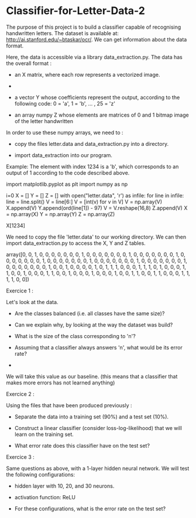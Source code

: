 # Classifier-for-Letter-Data-2
The purpose of this project is to build a classifier capable of recognising handwritten letters. 
The dataset is available at: http://ai.stanford.edu/~btaskar/ocr/.  We can get information about the data format.

Here, the data is accessible via a library data_extraction.py. The data has the overall format :

- an X matrix, where each row represents a vectorized image.
- 
- a vector Y whose coefficients represent the output, according to the following code: 0 = 'a', 1 = 'b',
... , 25 = 'z'

- an array numpy Z whose elements are matrices of 0 and 1 bitmap image of the letter handwritten

In order to use these numpy arrays, we need to :

- copy the files letter.data and data_extraction.py into a directory. 

- import data_extraction into our program.

Example: The element with index 1234 is a 'b', which corresponds to an output of 1 according to the code described above.

import matplotlib.pyplot as plt
import numpy as np

i=0
X = []
Y = []
Z = []
with open("letter.data", 'r') as infile:
for line in infile:
line = line.split()
V = line[6:]
V = [int(v) for v in V]
V = np.array(V) X.append(V) Y.append(ord(line[1]) - 97) V = V.reshape(16,8)
 Z.append(V)
X = np.array(X)
Y = np.array(Y)
Z = np.array(Z)

X[1234]

[3]: Y[1234]
[3]: 1
[4]: plt.imshow(Z[1234])
[4]: <matplotlib.image.AxesImage at 0x1148fa160>

We need to copy the file 'letter.data' to our working directory. We can then import data_extraction.py to access the X, Y and Z tables.

array([0, 0, 1, 0, 0, 0, 0, 0, 0, 0, 1, 0, 0, 0, 0, 0, 0, 0, 1, 0, 0, 0,
       0, 0, 0, 0, 1, 0, 0, 0, 0, 0, 0, 0, 1, 0, 0, 0, 0, 0, 0, 0, 1, 0,
       0, 0, 0, 0, 0, 0, 1, 0, 0, 0, 0, 0, 0, 0, 1, 0, 0, 0, 0, 0, 0, 0,
       1, 0, 0, 1, 0, 0, 0, 0, 1, 0, 1, 1, 1, 0, 0, 0, 1, 1, 1, 0, 1, 0,
       0, 0, 1, 1, 0, 0, 1, 0, 0, 0, 1, 1, 0, 0, 1, 0, 0, 0, 1, 0, 0, 0,
       1, 0, 0, 1, 1, 0, 0, 1, 1, 0, 0, 0, 1, 1, 1, 1, 0, 0])
       
Exercice 1 :

Let's look at the data.

- Are the classes balanced (i.e. all classes have the same size)?

- Can we explain why, by looking at the way the dataset was build?

- What is the size of the class corresponding to 'n'?

- Assuming that a classifier always answers 'n', what would be its error rate?
- 
We will take this value as our baseline. (this means that a classifier that makes more errors has not learned anything)

Exercice 2 :

Using the files that have been produced previously :

- Separate the data into a training set (90%) and a test set (10%).

- Construct a linear classifier (consider loss-log-likelihood) that we will learn on the training set.

- What error rate does this classifier have on the test set?

Exercice 3 :

Same questions as above, with a 1-layer hidden neural network. We will test the following configurations:

- hidden layer with 10, 20, and 30 neurons.

- activation function: ReLU

- For these configurations, what is the error rate on the test set?


